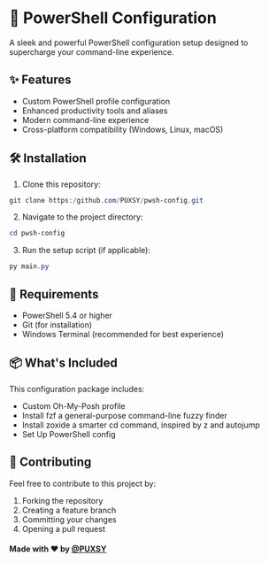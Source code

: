 # 🚀 PowerShell Configuration

A sleek and powerful PowerShell configuration setup designed to supercharge your command-line experience.

## ✨ Features

- Custom PowerShell profile configuration
- Enhanced productivity tools and aliases 
- Modern command-line experience
- Cross-platform compatibility (Windows, Linux, macOS)

## 🛠️ Installation

1. Clone this repository:
```powershell
git clone https:/github.com/PUXSY/pwsh-config.git
```

2. Navigate to the project directory:
```powershell
cd pwsh-config
```

3. Run the setup script (if applicable):
```powershell
py main.py
```

## 🔧 Requirements

- PowerShell 5.4 or higher
- Git (for installation)
- Windows Terminal (recommended for best experience)

## 📦 What's Included

This configuration package includes:

- Custom Oh-My-Posh profile
- Install fzf a general-purpose command-line fuzzy finder
- Install zoxide a smarter cd command, inspired by z and autojump
- Set Up PowerShell config


## 🤝 Contributing

Feel free to contribute to this project by:
1. Forking the repository
2. Creating a feature branch
3. Committing your changes
4. Opening a pull request


#### Made with ❤️ by [@PUXSY](https://github.com/PUXSY)

